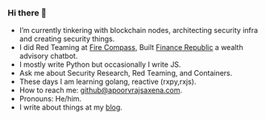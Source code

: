 ### Hi there 👋

- I’m currently tinkering with blockchain nodes, architecting security infra and creating security things.
- I did Red Teaming at [Fire Compass](https://firecompass.com), Built [Finance Republic](https://vitt.ai) a wealth advisory chatbot.
- I mostly write Python but occasionally I write JS.
- Ask me about Security Research, Red Teaming,  and Containers.
- These days I am learning golang, reactive (rxpy,rxjs).  
- How to reach me: github@apoorvrajsaxena.com.
- Pronouns: He/him.
- I write about things at my [blog](https://apoorvrajsaxena.com/).
